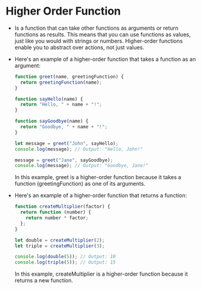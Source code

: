 # Higher Order Function

- Is a function that can take other functions as arguments or return functions as results. This means that you can use functions as values, just like you would with strings or numbers. Higher-order functions enable you to abstract over actions, not just values.

- Here's an example of a higher-order function that takes a function as an argument:

  ```javascript
  function greet(name, greetingFunction) {
    return greetingFunction(name);
  }

  function sayHello(name) {
    return "Hello, " + name + "!";
  }

  function sayGoodbye(name) {
    return "Goodbye, " + name + "!";
  }

  let message = greet("John", sayHello);
  console.log(message); // Output: "Hello, John!"

  message = greet("Jane", sayGoodbye);
  console.log(message); // Output: "Goodbye, Jane!"
  ```

  In this example, greet is a higher-order function because it takes a function (greetingFunction) as one of its arguments.

- Here's an example of a higher-order function that returns a function:

  ```javascript
  function createMultiplier(factor) {
    return function (number) {
      return number * factor;
    };
  }

  let double = createMultiplier(2);
  let triple = createMultiplier(3);

  console.log(double(5)); // Output: 10
  console.log(triple(5)); // Output: 15
  ```

  In this example, createMultiplier is a higher-order function because it returns a new function.
